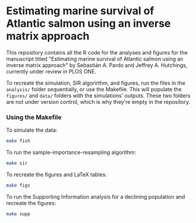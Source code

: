 Estimating marine survival of Atlantic salmon using an inverse matrix approach
=====

This repository contains all the R code for the analyses and figures for the
manuscript titled "Estimating marine survival of Atlantic salmon using an
inverse matrix approach" by Sebastián A. Pardo and Jeffrey A. Hutchings,
currently under review in PLOS ONE.

To recreate the simulation, SIR algorirthm, and figures, run the files in the `analysis/` folder 
sequentially, or use the Makefile. This will populate the `figures/` and `data/` folders with 
the simulations' outputs.
These two folders are not under version control, which is why they're empty in the repository.

### Using the Makefile

To simulate the data:

```sh
make fish
```

To run the sample-importance-resampling algorithm:

```sh
make sir
```

To recreate the figures and LaTeX tables:

```sh
make figs
```

To run the Supporting Information analysis for a declining population and recreate the figures:

```sh
make supp
```
